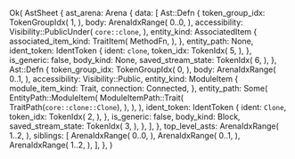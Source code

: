 Ok(
    AstSheet {
        ast_arena: Arena {
            data: [
                Ast::Defn {
                    token_group_idx: TokenGroupIdx(
                        1,
                    ),
                    body: ArenaIdxRange(
                        0..0,
                    ),
                    accessibility: Visibility::PublicUnder(
                        `core::clone`,
                    ),
                    entity_kind: AssociatedItem {
                        associated_item_kind: TraitItem(
                            MethodFn,
                        ),
                    },
                    entity_path: None,
                    ident_token: IdentToken {
                        ident: `clone`,
                        token_idx: TokenIdx(
                            5,
                        ),
                    },
                    is_generic: false,
                    body_kind: None,
                    saved_stream_state: TokenIdx(
                        6,
                    ),
                },
                Ast::Defn {
                    token_group_idx: TokenGroupIdx(
                        0,
                    ),
                    body: ArenaIdxRange(
                        0..1,
                    ),
                    accessibility: Visibility::Public,
                    entity_kind: ModuleItem {
                        module_item_kind: Trait,
                        connection: Connected,
                    },
                    entity_path: Some(
                        EntityPath::ModuleItem(
                            ModuleItemPath::Trait(
                                TraitPath(`core::clone::Clone`),
                            ),
                        ),
                    ),
                    ident_token: IdentToken {
                        ident: `Clone`,
                        token_idx: TokenIdx(
                            2,
                        ),
                    },
                    is_generic: false,
                    body_kind: Block,
                    saved_stream_state: TokenIdx(
                        3,
                    ),
                },
            ],
        },
        top_level_asts: ArenaIdxRange(
            1..2,
        ),
        siblings: [
            ArenaIdxRange(
                0..0,
            ),
            ArenaIdxRange(
                0..1,
            ),
            ArenaIdxRange(
                1..2,
            ),
        ],
    },
)
